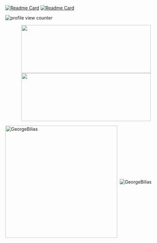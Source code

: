 [![Readme Card](https://img.shields.io/badge/Gmail-D14836?style=for-the-badge&logo=gmail&logoColor=white)](mailto:georgebiliasgr@gmail.com)
[![Readme Card](https://img.shields.io/badge/LinkedIn-0077B5?style=for-the-badge&logo=linkedin&logoColor=white)](https://www.linkedin.com/in/george-bilias-02/)

<img src='https://komarev.com/ghpvc/?username=GeorgeBilias&color=blue' alt='profile view counter' title='profile view counter'>

<p align="center">
<a href="https://git.io/streak-stats">
  <img height="150px" width="405px" align="center" src="https://github-readme-streak-stats.herokuapp.com/?user=GeorgeBilias&hide_border=true&fire=FF5A5F&stroke=FF5A5F&background=00000000&ring=E5DFFF&sideNums=FF5A5F&sideLabels=C197BA&currStreakLabel=ECCFF5&currStreakNum=ECCFF5&dates=FCE544" />
</a>
<a href="https://github.com/anuraghazra/github-readme-stats">
  <img height ="150px" width="405px" align="center" src="https://github-readme-stats.vercel.app/api/top-langs/?username=GeorgeBilias&langs_count=6&layout=compact&title_color=FF5A5F&text_color=E5DFFF&bg_color=00000000&hide_border=true&hide_title=true" />
</a>
  <p><img align="center" src="https://github-readme-stats.vercel.app/api/top-langs?username=GeorgeBilias&show_icons=true&theme=dracula&bg_color=091216&hide_border=true&locale=en&layout=compact" alt="GeorgeBilias" width="350"/> &nbsp;<img align="center" src="https://github-readme-stats.vercel.app/api?username=GeorgeBilias&show_icons=true&theme=dracula&bg_color=091216&hide_border=true&locale=en" alt="GeorgeBilias" /></p>
</p>
